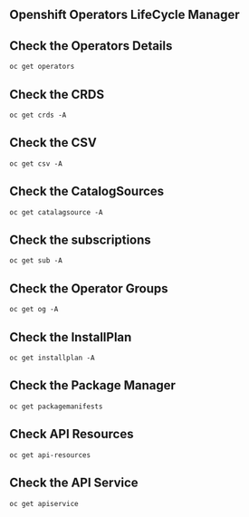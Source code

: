 ## Openshift Operators LifeCycle Manager

## Check the Operators Details
```
oc get operators
```

## Check the CRDS 
```
oc get crds -A
```

## Check the CSV 
```
oc get csv -A 
```

## Check the CatalogSources
```
oc get catalagsource -A
```

## Check the subscriptions 
```
oc get sub -A 
```

## Check the Operator Groups 
```
oc get og -A 
```

## Check the InstallPlan 
```
oc get installplan -A 
```

## Check the Package Manager
```
oc get packagemanifests 
```

## Check API Resources 
```
oc get api-resources
```

## Check the API Service
```
oc get apiservice
```


